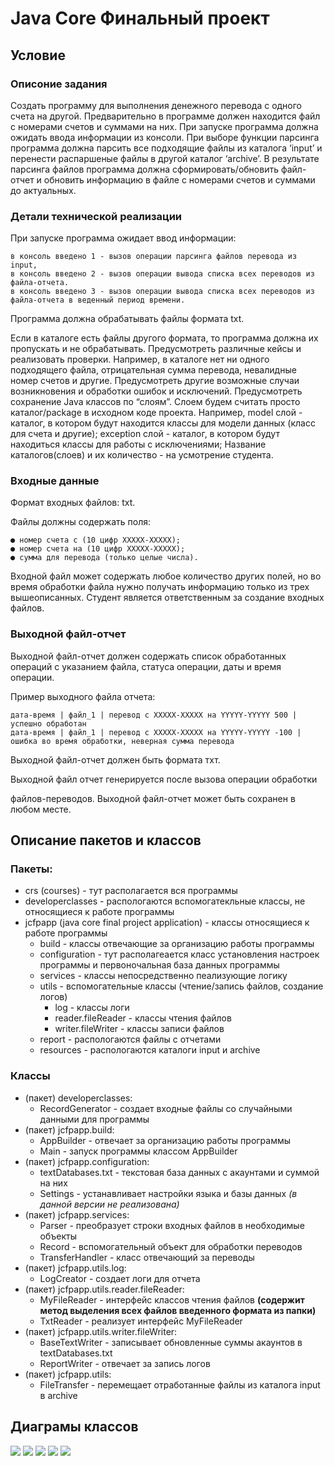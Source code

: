 # Java Core Финальный проект 
## Условие
### Описоние задания
Создать программу для выполнения денежного перевода с одного счета на другой.
Предварительно в программе должен находится файл с номерами счетов и суммами
на них. При запуске программа должна ожидать ввода информации из консоли.
При выборе функции парсинга программа должна парсить все подходящие файлы из
каталога ‘input’ и перенести распаршеные файлы в другой каталог ‘archive’. В
результате парсинга файлов программа должна сформировать/обновить файл-отчет и
обновить информацию в файле с номерами счетов и суммами до актуальных.
### Детали технической реализации
При запуске программа ожидает ввод информации:

    в консоль введено 1 - вызов операции парсинга файлов перевода из input,
    в консоль введено 2 - вызов операции вывода списка всех переводов из файла-отчета.
    в консоль введено 3 - вызов операции вывода списка всех переводов из файла-отчета в веденный период времени.

Программа должна обрабатывать файлы формата txt.

Если в каталоге есть файлы другого формата, то программа должна их пропускать и не
обрабатывать. Предусмотреть различные кейсы и реализовать проверки.
Например, в каталоге нет ни одного подходящего файла, отрицательная сумма
перевода, невалидные номер счетов и другие. Предусмотреть другие возможные
случаи возникновения и обработки ошибок и исключений. Предусмотреть сохранение
Java классов по “слоям”. Слоем будем считать просто каталог/package в исходном
коде проекта. Например, model слой - каталог, в котором будут находится классы для
модели данных (класс для счета и другие); exception слой - каталог, в котором будут
находиться классы для работы с исключениями; Название каталогов(слоев) и их
количество - на усмотрение студента.
### Входные данные
Формат входных файлов: txt.

Файлы должны содержать поля:

    ● номер счета с (10 цифр ХХХХХ-ХХХХХ);
    ● номер счета на (10 цифр ХХХХХ-ХХХХХ);
    ● сумма для перевода (только целые числа).
Входной файл может содержать любое количество других полей, но во время
обработки файла нужно получать информацию только из трех вышеописанных.
Студент является ответственным за создание входных файлов.

### Выходной файл-отчет
Выходной файл-отчет должен содержать список обработанных операций с указанием
файла, статуса операции, даты и время операции.

Пример выходного файла отчета:

    дата-время | файл_1 | перевод с XXXXX-XXXXX на YYYYY-YYYYY 500 | успешно обработан
    дата-время | файл_1 | перевод с XXXXX-XXXXX на YYYYY-YYYYY -100 | ошибка во время обработки, неверная сумма перевода
    
Выходной файл-отчет должен быть формата тхт.

Выходной файл отчет генерируется после вызова операции обработки

файлов-переводов. Выходной файл-отчет может быть сохранен в любом месте.

## Описание пакетов и классов
### Пакеты:
- crs (courses) - тут располагается вся программы
- developerclasses - распологаются вспомогатекльные классы, не относящиеся к работе программы
- jcfpapp (java core final project application) - классы относящиеся к работе программы
    - build - классы отвечающие за организацию работы программы
    - configuration - тут располагеается класс установления настроек программы и первоночальная база данных программы
    - services - классы непосредственно пеализующие логику
    - utils - вспомогательные классы (чтение/запись файлов, создание логов)
        - log - классы логи
        - reader.fileReader - классы чтения файлов
        - writer.fileWriter - классы записи файлов
    - report - распологаются файлы с отчетами
    - resources - распологаются каталоги input и archive
### Классы
- (пакет) developerclasses:
    - RecordGenerator - создает входные файлы со случайными данными для программы
- (пакет) jcfpapp.build:
    - AppBuilder - отвечает за организацию работы программы
    - Main - запуск программы классом AppBuilder
- (пакет) jcfpapp.configuration:
    - textDatabases.txt - текстовая база данных с акаунтами и суммой на них
    - Settings - устанавливает настройки языка и базы данных *(в данной версии не реализована)*
- (пакет) jcfpapp.services:
    - Parser - преобразует строки входных файлов в необходимые объекты
    - Record - вспомогательный объект для обработки переводов 
    - TransferHandler - класс отвечающий за переводы
- (пакет) jcfpapp.utils.log:
    - LogCreator - создает логи для отчета  
- (пакет) jcfpapp.utils.reader.fileReader:
    - MyFileReader - интерфейс классов чтения файлов **(содержит метод выделения всех файлов введенного формата из папки)**
    - TxtReader - реализует интерфейс MyFileReader
- (пакет) jcfpapp.utils.writer.fileWriter:
    - BaseTextWriter - записывает обновленные суммы акаунтов в textDatabases.txt
    - ReportWriter - отвечает за запись логов
- (пакет) jcfpapp.utils:
    - FileTransfer - перемещает отработанные файлы из каталога input в archive
## Диаграмы классов
![](2024-06-11_22-56-17.png)
![](2024-06-11_22-51-30.png)
![](2024-06-11_22-51-44.png)
![](2024-06-11_22-51-57.png)
![](2024-06-11_22-50-53.png)

